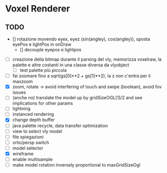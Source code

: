 # Voxel Renderer

## TODO
- [] rotazione movendo eyex, eyez (sin(angley), cos(angley)), sposta eyePos e lightPos in onDraw
    - [] decouple eyepos e lightpos
- [ ] creazione della bitmap durante il parsing del vly, memorizza voxelraw, la palette e altre costanti in una classe diversa da vlyobject
    - [ ] test palette più piccola
- [ ] fai zoomare fino a sqrt(gs[0]**2 + gs[1]**2), la z non c'entra per il maxzoom
- [x] zoom, rotate -> avoid interfering of touch and swipe (boolean), avoid fov issues
- [ ] (anche no) translate the model up by gridSizeOGL[1]/2 and see implications for other params
- [ ] lightning
- [ ] instanced rendering
- [x] change depth buffer
- [ ] java palette recycle, data transfer optimization
- [ ] view to select vly model
- [ ] file spiegazioni
- [ ] orto/persp switch
- [ ] model selector
- [x] wireframe
- [ ] enable multisample
- [ ] make model rotation inversely proportional to maxGridSizeOgl
